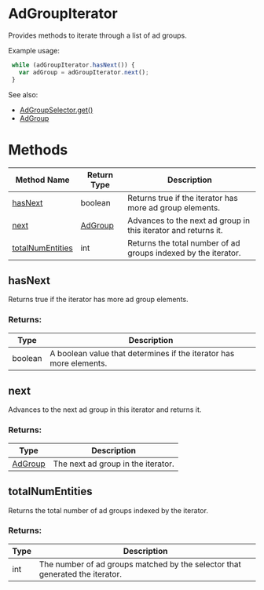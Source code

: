 # AdGroupIterator
Provides methods to iterate through a list of ad groups.

Example usage:
```javascript
 while (adGroupIterator.hasNext()) {
   var adGroup = adGroupIterator.next();
 }
```

See also:
- [AdGroupSelector.get()](./AdGroupSelector#get)
- [AdGroup](./AdGroup)

# Methods
|Method Name|Return Type|Description|
|-|-|-
[hasNext](#hasnext)|boolean|Returns true if the iterator has more ad group elements.
[next](#next)|[AdGroup](./AdGroup)|Advances to the next ad group in this iterator and returns it.<br />
[totalNumEntities](#totalnumentities)|int|Returns the total number of ad groups indexed by the iterator.

## <a name="hasnext"></a>hasNext
Returns true if the iterator has more ad group elements.
### Returns:
|Type|Description|
|-|-
boolean|A boolean value that determines if the iterator has more elements.

## <a name="next"></a>next
Advances to the next ad group in this iterator and returns it.

### Returns:
|Type|Description|
|-|-
[AdGroup](./AdGroup)|The next ad group in the iterator.

## <a name="totalnumentities"></a>totalNumEntities
Returns the total number of ad groups indexed by the iterator.


### Returns:
|Type|Description|
|-|-
int|The number of ad groups matched by the selector that generated the iterator.

